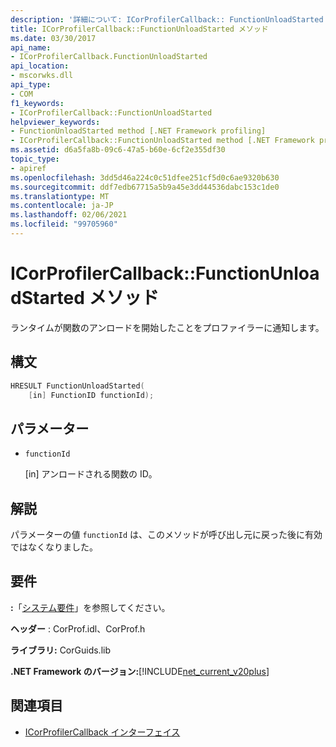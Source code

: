 ```yaml
---
description: '詳細について: ICorProfilerCallback:: FunctionUnloadStarted メソッド'
title: ICorProfilerCallback::FunctionUnloadStarted メソッド
ms.date: 03/30/2017
api_name:
- ICorProfilerCallback.FunctionUnloadStarted
api_location:
- mscorwks.dll
api_type:
- COM
f1_keywords:
- ICorProfilerCallback::FunctionUnloadStarted
helpviewer_keywords:
- FunctionUnloadStarted method [.NET Framework profiling]
- ICorProfilerCallback::FunctionUnloadStarted method [.NET Framework profiling]
ms.assetid: d6a5fa8b-09c6-47a5-b60e-6cf2e355df30
topic_type:
- apiref
ms.openlocfilehash: 3dd5d46a224c0c51dfee251cf5d0c6ae9320b630
ms.sourcegitcommit: ddf7edb67715a5b9a45e3dd44536dabc153c1de0
ms.translationtype: MT
ms.contentlocale: ja-JP
ms.lasthandoff: 02/06/2021
ms.locfileid: "99705960"
---
```

# <a name="icorprofilercallbackfunctionunloadstarted-method"></a>ICorProfilerCallback::FunctionUnloadStarted メソッド

ランタイムが関数のアンロードを開始したことをプロファイラーに通知します。  
  
## <a name="syntax"></a>構文  
  
```cpp  
HRESULT FunctionUnloadStarted(  
    [in] FunctionID functionId);
```  
  
## <a name="parameters"></a>パラメーター

- `functionId`

  \[in] アンロードされる関数の ID。

## <a name="remarks"></a>解説  

 パラメーターの値 `functionId` は、このメソッドが呼び出し元に戻った後に有効ではなくなりました。  
  
## <a name="requirements"></a>要件  

 **:**「[システム要件](../../get-started/system-requirements.md)」を参照してください。  
  
 **ヘッダー** : CorProf.idl、CorProf.h  
  
 **ライブラリ:** CorGuids.lib  
  
 **.NET Framework のバージョン:**[!INCLUDE[net_current_v20plus](../../../../includes/net-current-v20plus-md.md)]  
  
## <a name="see-also"></a>関連項目

- [ICorProfilerCallback インターフェイス](icorprofilercallback-interface.md)
